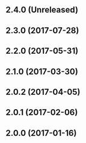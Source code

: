 ## 2.4.0 (Unreleased)

## 2.3.0 (2017-07-28)
## 2.2.0 (2017-05-31)
## 2.1.0 (2017-03-30)

## 2.0.2 (2017-04-05)
## 2.0.1 (2017-02-06)
## 2.0.0 (2017-01-16)
